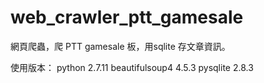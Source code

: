 # web_crawler_ptt_gamesale

網頁爬蟲，爬 PTT gamesale 板，用sqlite 存文章資訊。

使用版本：
python           2.7.11
beautifulsoup4   4.5.3
pysqlite         2.8.3


